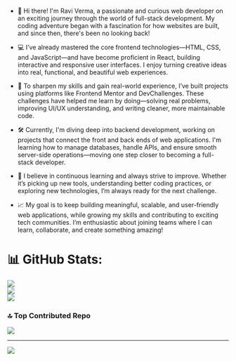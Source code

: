 - 👋 Hi there! I'm Ravi Verma, a passionate and curious web developer on an exciting journey through the world of full-stack development. My coding adventure began with a fascination for how websites are built, and since then, there's been no looking back!
  
- 💻 I’ve already mastered the core frontend technologies—HTML, CSS, and JavaScript—and have become proficient in React, building interactive and responsive user interfaces. I enjoy turning creative ideas into real, functional, and beautiful web experiences.

- 🚀 To sharpen my skills and gain real-world experience, I’ve built projects using platforms like Frontend Mentor and DevChallenges. These challenges have helped me learn by doing—solving real problems, improving UI/UX understanding, and writing cleaner, more maintainable code.

- 🛠️ Currently, I'm diving deep into backend development, working on projects that connect the front and back ends of web applications. I'm learning how to manage databases, handle APIs, and ensure smooth server-side operations—moving one step closer to becoming a full-stack developer.

- 🌱 I believe in continuous learning and always strive to improve. Whether it’s picking up new tools, understanding better coding practices, or exploring new technologies, I’m always ready for the next challenge.

- 📈 My goal is to keep building meaningful, scalable, and user-friendly web applications, while growing my skills and contributing to exciting tech communities. I’m enthusiastic about joining teams where I can learn, collaborate, and create something amazing!


# 📊 GitHub Stats:
![](https://github-readme-stats.vercel.app/api?username=RaviCoderWallah&theme=cobalt&hide_border=false&include_all_commits=false&count_private=false)<br/>
![](https://nirzak-streak-stats.vercel.app/?user=RaviCoderWallah&theme=cobalt&hide_border=false)<br/>
![](https://github-readme-stats.vercel.app/api/top-langs/?username=RaviCoderWallah&theme=cobalt&hide_border=false&include_all_commits=false&count_private=false&layout=compact)


### 🔝 Top Contributed Repo
![](https://github-contributor-stats.vercel.app/api?username=RaviCoderWallah&limit=5&theme=dark&combine_all_yearly_contributions=true)

---
[![](https://visitcount.itsvg.in/api?id=RaviCoderWallah&icon=0&color=0)](https://visitcount.itsvg.in)

